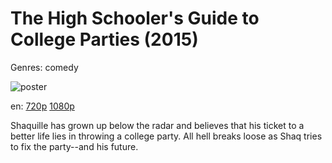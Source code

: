 # The High Schooler's Guide to College Parties (2015)

Genres: comedy

![poster](http://image.tmdb.org/t/p/w500/2BJhWB85h5KtXMDJ385qFd5XFw2.jpg)

en:
  [720p](magnet:?xt=urn:btih:0AD53D8A9FBF900A7AF13A75B270EFC7887A6985&tr=udp://glotorrents.pw:6969/announce&tr=udp://tracker.opentrackr.org:1337/announce&tr=udp://torrent.gresille.org:80/announce&tr=udp://tracker.openbittorrent.com:80&tr=udp://tracker.coppersurfer.tk:6969&tr=udp://tracker.leechers-paradise.org:6969&tr=udp://p4p.arenabg.ch:1337&tr=udp://tracker.internetwarriors.net:1337)
  [1080p](magnet:?xt=urn:btih:16D7AE986D9D65CB0BF1B296DA7315479378CA3E&tr=udp://glotorrents.pw:6969/announce&tr=udp://tracker.opentrackr.org:1337/announce&tr=udp://torrent.gresille.org:80/announce&tr=udp://tracker.openbittorrent.com:80&tr=udp://tracker.coppersurfer.tk:6969&tr=udp://tracker.leechers-paradise.org:6969&tr=udp://p4p.arenabg.ch:1337&tr=udp://tracker.internetwarriors.net:1337)
  


Shaquille has grown up below the radar and believes that his ticket to a better life lies in throwing a college party. All hell breaks loose as Shaq tries to fix the party--and his future.